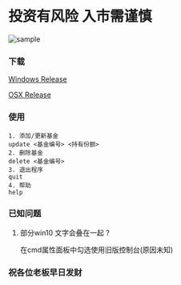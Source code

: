 # 投资有风险 入市需谨慎

![sample](./1594979779.jpg)
### 下载
[Windows Release](https://github.com/hanhan-GKD/BigMoney/releases/download/0.14/big_money_win_x86_release.zip)

[OSX Release](https://github.com/hanhan-GKD/BigMoney/releases/download/0.14/big_money_macOS_release.zip)

### 使用
```
1. 添加/更新基金 
update <基金编号> <持有份额>
2. 删除基金
delete <基金编号>
3. 退出程序
quit
4. 帮助
help
```

### 已知问题

1. 部分win10 文字会叠在一起 ?

    在cmd属性面板中勾选使用旧版控制台(原因未知)

###  祝各位老板早日发财